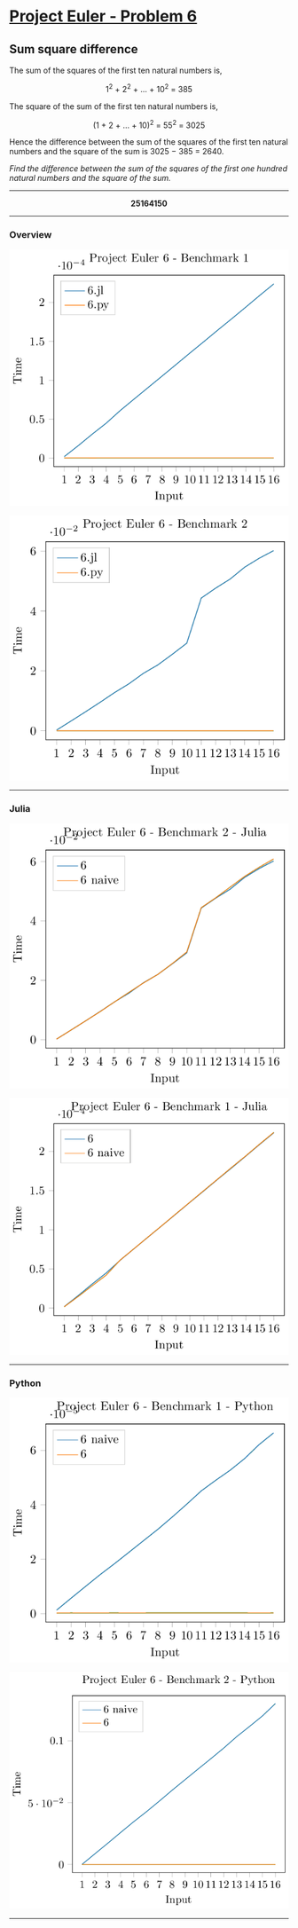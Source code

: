 [Project Euler - Problem 6](https://projecteuler.net/problem=6)
======

Sum square difference
------

The sum of the squares of the first ten natural numbers is,

<p align="center">
1<sup>2</sup> + 2<sup>2</sup> + ... + 10<sup>2</sup> = 385
</p>


The square of the sum of the first ten natural numbers is,

<p align="center">
    (1 + 2 + ... + 10)<sup>2</sup> = 55<sup>2</sup> = 3025 
</p>

Hence the difference between the sum of the squares of the first ten natural
numbers and the square of the sum is 3025 − 385 = 2640.

*Find the difference between the sum of the squares of the first one hundred
natural numbers and the square of the sum.*

-----

<p align="center">
   <b>25164150</b>
</p>

----- 

### Overview

<p align="center">
    <img src=Images/PE_006_test_01.png>
</p>

<p align="center">
    <img src=Images/PE_006_test_02.png>
</p>

----- 

### Julia

<p align="center">
    <img src=Images/PE_006_test_02_julia.png>
</p>

<p align="center">
    <img src=Images/PE_006_test_01_julia.png>
</p>

------

### Python

<p align="center">
    <img src=Images/PE_006_test_01_python.png>
</p>

<p align="center">
    <img src=Images/PE_006_test_02_python.png>
</p>

------